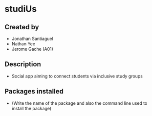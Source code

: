 # studiUs

## Created by
- Jonathan Santiaguel
- Nathan Yee
- Jerome Gache (A01)

## Description
- Social app aiming to connect students via inclusive study groups

## Packages installed
- (Write the name of the package and also the command line used to
install the package)
